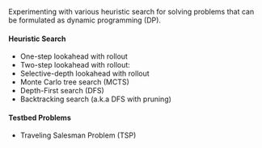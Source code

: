 Experimenting with various heuristic search for solving problems that can be formulated as dynamic programming (DP). 

#### Heuristic Search
- One-step lookahead with rollout
- Two-step lookahead with rollout: 
- Selective-depth lookahead with rollout
- Monte Carlo tree search (MCTS)
- Depth-First search (DFS)
- Backtracking search (a.k.a DFS with pruning)


#### Testbed Problems
- Traveling Salesman Problem (TSP)


